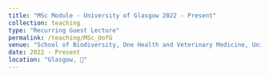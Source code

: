 ```yaml
---
title: "MSc Module - University of Glasgow 2022 - Present"
collection: teaching
type: "Recurring Guest Lecture"
permalink: /teaching/MSc_UofG
venue: "School of Biodiversity, One Health and Veterinary Medicine, University of Glasgow"
date: 2022 - Present
location: "Glasgow, 🏴󠁧󠁢󠁳󠁣󠁴󠁿"
---
```


